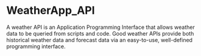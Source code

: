 # WeatherApp_API
A weather API is an Application Programming Interface that allows weather data to be queried from scripts and code. Good weather APIs provide both historical weather data and forecast data via an easy-to-use, well-defined programming interface.
